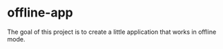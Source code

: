 # offline-app
The goal of this project is to create a little application that works in offline mode.
